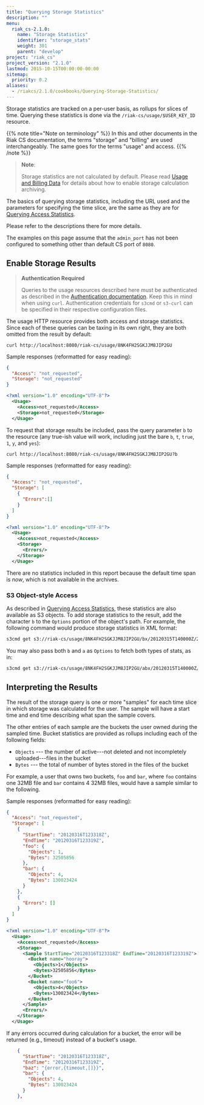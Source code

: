 ```yaml
---
title: "Querying Storage Statistics"
description: ""
menu:
  riak_cs-2.1.0:
    name: "Storage Statistics"
    identifier: "storage_stats"
    weight: 301
    parent: "develop"
project: "riak_cs"
project_version: "2.1.0"
lastmod: 2015-10-15T00:00:00-00:00
sitemap:
  priority: 0.2
aliases:
  - /riakcs/2.1.0/cookbooks/Querying-Storage-Statistics/
---
```


Storage statistics are tracked on a per-user basis, as rollups for
slices of time. Querying these statistics is done via the
`/riak-cs/usage/$USER_KEY_ID` resource.

{{% note title="Note on terminology" %}}
In this and other documents in the Riak CS documentation, the terms "storage"
and "billing" are used interchangeably. The same goes for the terms "usage"
and access.
{{% /note %}}

> **Note**:
>
> Storage statistics are not calculated by default. Please read [Usage and Billing Data]({{<baseurl>}}riak/cs/2.1.0/cookbooks/usage-and-billing-data) for details about how to enable storage calculation archiving.

The basics of querying storage statistics, including the URL used and the parameters for specifying the time slice, are the same as they are for [Querying Access Statistics]({{<baseurl>}}riak/cs/2.1.0/cookbooks/querying-access-statistics).

Please refer to the descriptions there for more details.

The examples on this page assume that the `admin_port` has not
been configured to something other than default CS port of `8080`.

## Enable Storage Results

> **Authentication Required**
>
> Queries to the usage resources described here must be authenticated as described in the [Authentication documentation]({{<baseurl>}}riak/cs/2.1.0/cookbooks/authentication). Keep this in mind when using `curl`. Authentication credentials for `s3cmd` or `s3-curl` can be specified in their respective configuration files.

The usage HTTP resource provides both access and storage statistics. Since each of these queries can be taxing in its own right, they are both omitted from the result by default:

```curl
curl http://localhost:8080/riak-cs/usage/8NK4FH2SGKJJM8JIP2GU
```

Sample responses (reformatted for easy reading):

```json
{
  "Access": "not_requested",
  "Storage": "not_requested"
}
```

```xml
<?xml version="1.0" encoding="UTF-8"?>
  <Usage>
    <Access>not_requested</Access>
    <Storage>not_requested</Storage>
  </Usage>
```

To request that storage results be included, pass the query parameter `b` to the resource (any true-ish value will work, including just the bare `b`, `t`, `true`, `1`, `y`, and `yes`):

```curl
curl http://localhost:8080/riak-cs/usage/8NK4FH2SGKJJM8JIP2GU?b
```

Sample responses (reformatted for easy reading):

```json
{
  "Access": "not_requested",
  "Storage": [
    {
      "Errors":[]
    }
  ]
}
```

```xml
<?xml version="1.0" encoding="UTF-8"?>
  <Usage>
    <Access>not_requested</Access>
    <Storage>
      <Errors/>
    </Storage>
  </Usage>
```

There are no statistics included in this report because the default time span is *now*, which is not available in the archives.

### S3 Object-style Access

As described in [Querying Access Statistics]({{<baseurl>}}riak/cs/2.1.0/cookbooks/querying-access-statistics), these statistics are also available as S3 objects. To add storage statistics to the result, add the character `b` to the `Options` portion of the object's path. For example, the following command would produce storage statistics in XML format:

```bash
s3cmd get s3://riak-cs/usage/8NK4FH2SGKJJM8JIP2GU/bx/20120315T140000Z/20120315T160000Z
```

You may also pass both `b` and `a` as `Options` to fetch both types of stats, as in:

```bash
s3cmd get s3://riak-cs/usage/8NK4FH2SGKJJM8JIP2GU/abx/20120315T140000Z/20120315T160000Z
```

## Interpreting the Results

The result of the storage query is one or more "samples" for each time slice in which storage was calculated for the user. The sample will have a start time and end time describing what span the sample covers.

The other entries of each sample are the buckets the user owned during the sampled time. Bucket statistics are provided as rollups including each of the following fields:

* `Objects` --- the number of active---not deleted and not incompletely uploaded---files in the bucket
* `Bytes` --- the total of number of bytes stored in the files of the bucket

For example, a user that owns two buckets, `foo` and `bar`, where `foo` contains one 32MB file and `bar` contains 4 32MB files, would have a sample similar to the following.

Sample responses (reformatted for easy reading):

```json
{
  "Access": "not_requested",
  "Storage": [
    {
      "StartTime": "20120316T123318Z",
      "EndTime": "20120316T123319Z",
      "foo": {
        "Objects": 1,
        "Bytes": 32505856
      },
      "bar": {
        "Objects": 4,
        "Bytes": 130023424
      }
    },
    {
      "Errors": []
    }
  ]
}
```

```xml
<?xml version="1.0" encoding="UTF-8"?>
  <Usage>
    <Access>not_requested</Access>
    <Storage>
      <Sample StartTime="20120316T123318Z" EndTime="20120316T123319Z">
        <Bucket name="hooray">
          <Objects>1</Objects>
          <Bytes>32505856</Bytes>
        </Bucket>
        <Bucket name="foo6">
          <Objects>4</Objects>
          <Bytes>130023424</Bytes>
        </Bucket>
      </Sample>
      <Errors/>
    </Storage>
  </Usage>
```

If any errors occurred during calculation for a bucket, the error will
be returned (e.g., timeout) instead of a bucket's usage.

```json
    {
      "StartTime": "20120316T123318Z",
      "EndTime": "20120316T123319Z",
      "baz": "{error,{timeout,[]}}",
      "bar": {
        "Objects": 4,
        "Bytes": 130023424
      }
    },
```
